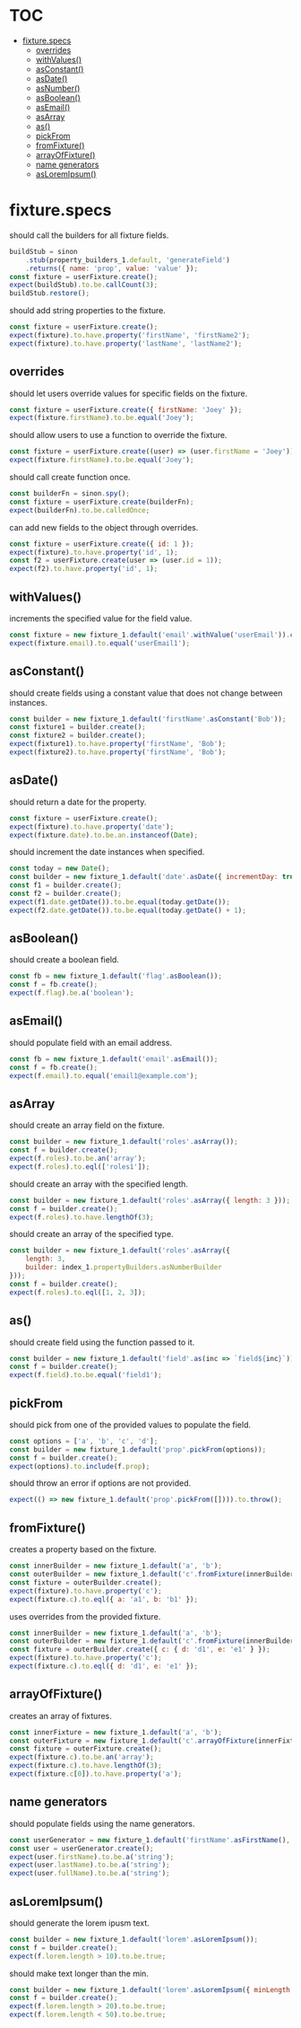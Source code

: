 # TOC
   - [fixture.specs](#fixturespecs)
     - [overrides](#fixturespecs-overrides)
     - [withValues()](#fixturespecs-withvalues)
     - [asConstant()](#fixturespecs-asconstant)
     - [asDate()](#fixturespecs-asdate)
     - [asNumber()](#fixturespecs-asnumber)
     - [asBoolean()](#fixturespecs-asboolean)
     - [asEmail()](#fixturespecs-asemail)
     - [asArray](#fixturespecs-asarray)
     - [as()](#fixturespecs-as)
     - [pickFrom](#fixturespecs-pickfrom)
     - [fromFixture()](#fixturespecs-fromfixture)
     - [arrayOfFixture()](#fixturespecs-arrayoffixture)
     - [name generators](#fixturespecs-name-generators)
     - [asLoremIpsum()](#fixturespecs-asloremipsum)
<a name=""></a>
 
<a name="fixturespecs"></a>
# fixture.specs
should call the builders for all fixture fields.

```js
buildStub = sinon
    .stub(property_builders_1.default, 'generateField')
    .returns({ name: 'prop', value: 'value' });
const fixture = userFixture.create();
expect(buildStub).to.be.callCount(3);
buildStub.restore();
```

should add string properties to the fixture.

```js
const fixture = userFixture.create();
expect(fixture).to.have.property('firstName', 'firstName2');
expect(fixture).to.have.property('lastName', 'lastName2');
```

<a name="fixturespecs-overrides"></a>
## overrides
should let users override values for specific fields on the fixture.

```js
const fixture = userFixture.create({ firstName: 'Joey' });
expect(fixture.firstName).to.be.equal('Joey');
```

should allow users to use a function to override the fixture.

```js
const fixture = userFixture.create((user) => (user.firstName = 'Joey'));
expect(fixture.firstName).to.be.equal('Joey');
```

should call create function once.

```js
const builderFn = sinon.spy();
const fixture = userFixture.create(builderFn);
expect(builderFn).to.be.calledOnce;
```

can add new fields to the object through overrides.

```js
const fixture = userFixture.create({ id: 1 });
expect(fixture).to.have.property('id', 1);
const f2 = userFixture.create(user => (user.id = 1));
expect(f2).to.have.property('id', 1);
```

<a name="fixturespecs-withvalues"></a>
## withValues()
increments the specified value for the field value.

```js
const fixture = new fixture_1.default('email'.withValue('userEmail')).create();
expect(fixture.email).to.equal('userEmail1');
```

<a name="fixturespecs-asconstant"></a>
## asConstant()
should create fields using a constant value that does not change between instances.

```js
const builder = new fixture_1.default('firstName'.asConstant('Bob'));
const fixture1 = builder.create();
const fixture2 = builder.create();
expect(fixture1).to.have.property('firstName', 'Bob');
expect(fixture2).to.have.property('firstName', 'Bob');
```

<a name="fixturespecs-asdate"></a>
## asDate()
should return a date for the property.

```js
const fixture = userFixture.create();
expect(fixture).to.have.property('date');
expect(fixture.date).to.be.an.instanceof(Date);
```

should increment the date instances when specified.

```js
const today = new Date();
const builder = new fixture_1.default('date'.asDate({ incrementDay: true }));
const f1 = builder.create();
const f2 = builder.create();
expect(f1.date.getDate()).to.be.equal(today.getDate());
expect(f2.date.getDate()).to.be.equal(today.getDate() + 1);
```

<a name="fixturespecs-asboolean"></a>
## asBoolean()
should create a boolean field.

```js
const fb = new fixture_1.default('flag'.asBoolean());
const f = fb.create();
expect(f.flag).be.a('boolean');
```

<a name="fixturespecs-asemail"></a>
## asEmail()
should populate field with an email address.

```js
const fb = new fixture_1.default('email'.asEmail());
const f = fb.create();
expect(f.email).to.equal('email1@example.com');
```

<a name="fixturespecs-asarray"></a>
## asArray
should create an array field on the fixture.

```js
const builder = new fixture_1.default('roles'.asArray());
const f = builder.create();
expect(f.roles).to.be.an('array');
expect(f.roles).to.eql(['roles1']);
```

should create an array with the specified length.

```js
const builder = new fixture_1.default('roles'.asArray({ length: 3 }));
const f = builder.create();
expect(f.roles).to.have.lengthOf(3);
```

should create an array of the specified type.

```js
const builder = new fixture_1.default('roles'.asArray({
    length: 3,
    builder: index_1.propertyBuilders.asNumberBuilder
}));
const f = builder.create();
expect(f.roles).to.eql([1, 2, 3]);
```

<a name="fixturespecs-as"></a>
## as()
should create field using the function passed to it.

```js
const builder = new fixture_1.default('field'.as(inc => `field${inc}`));
const f = builder.create();
expect(f.field).to.be.equal('field1');
```

<a name="fixturespecs-pickfrom"></a>
## pickFrom
should pick from one of the provided values to populate the field.

```js
const options = ['a', 'b', 'c', 'd'];
const builder = new fixture_1.default('prop'.pickFrom(options));
const f = builder.create();
expect(options).to.include(f.prop);
```

should throw an error if options are not provided.

```js
expect(() => new fixture_1.default('prop'.pickFrom([]))).to.throw();
```

<a name="fixturespecs-fromfixture"></a>
## fromFixture()
creates a property based on the fixture.

```js
const innerBuilder = new fixture_1.default('a', 'b');
const outerBuilder = new fixture_1.default('c'.fromFixture(innerBuilder));
const fixture = outerBuilder.create();
expect(fixture).to.have.property('c');
expect(fixture.c).to.eql({ a: 'a1', b: 'b1' });
```

uses overrides from the provided fixture.

```js
const innerBuilder = new fixture_1.default('a', 'b');
const outerBuilder = new fixture_1.default('c'.fromFixture(innerBuilder));
const fixture = outerBuilder.create({ c: { d: 'd1', e: 'e1' } });
expect(fixture).to.have.property('c');
expect(fixture.c).to.eql({ d: 'd1', e: 'e1' });
```

<a name="fixturespecs-arrayoffixture"></a>
## arrayOfFixture()
creates an array of fixtures.

```js
const innerFixture = new fixture_1.default('a', 'b');
const outerFixture = new fixture_1.default('c'.arrayOfFixture(innerFixture));
const fixture = outerFixture.create();
expect(fixture.c).to.be.an('array');
expect(fixture.c).to.have.lengthOf(3);
expect(fixture.c[0]).to.have.property('a');
```

<a name="fixturespecs-name-generators"></a>
## name generators
should populate fields using the name generators.

```js
const userGenerator = new fixture_1.default('firstName'.asFirstName(), 'lastName'.asLastName(), 'fullName'.asFullName());
const user = userGenerator.create();
expect(user.firstName).to.be.a('string');
expect(user.lastName).to.be.a('string');
expect(user.fullName).to.be.a('string');
```

<a name="fixturespecs-asloremipsum"></a>
## asLoremIpsum()
should generate the lorem ipusm text.

```js
const builder = new fixture_1.default('lorem'.asLoremIpsum());
const f = builder.create();
expect(f.lorem.length > 10).to.be.true;
```

should make text longer than the min.

```js
const builder = new fixture_1.default('lorem'.asLoremIpsum({ minLength: 20, maxLength: 50 }));
const f = builder.create();
expect(f.lorem.length > 20).to.be.true;
expect(f.lorem.length < 50).to.be.true;
```

